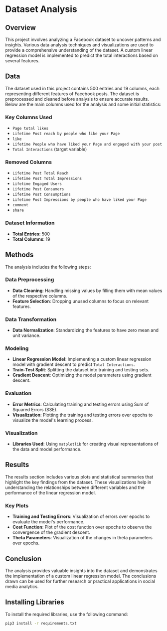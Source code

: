 # Dataset Analysis

## Overview
This project involves analyzing a Facebook dataset to uncover patterns and insights. Various data analysis techniques and visualizations are used to provide a comprehensive understanding of the dataset. A custom linear regression model is implemented to predict the total interactions based on several features.

## Data
The dataset used in this project contains 500 entries and 19 columns, each representing different features of Facebook posts. The dataset is preprocessed and cleaned before analysis to ensure accurate results. Below are the main columns used for the analysis and some initial statistics:

### Key Columns Used
- `Page total likes`
- `Lifetime Post reach by people who like your Page`
- `like`
- `Lifetime People who have liked your Page and engaged with your post`
- `Total Interactions` (target variable)

### Removed Columns
- `Lifetime Post Total Reach`
- `Lifetime Post Total Impressions`
- `Lifetime Engaged Users`
- `Lifetime Post Consumers`
- `Lifetime Post Consumptions`
- `Lifetime Post Impressions by people who have liked your Page`
- `comment`
- `share`

### Dataset Information
- **Total Entries**: 500
- **Total Columns**: 19

## Methods
The analysis includes the following steps:

### Data Preprocessing
- **Data Cleaning**: Handling missing values by filling them with mean values of the respective columns.
- **Feature Selection**: Dropping unused columns to focus on relevant features.

### Data Transformation
- **Data Normalization**: Standardizing the features to have zero mean and unit variance.

### Modeling
- **Linear Regression Model**: Implementing a custom linear regression model with gradient descent to predict `Total Interactions`.
- **Train-Test Split**: Splitting the dataset into training and testing sets.
- **Gradient Descent**: Optimizing the model parameters using gradient descent.

### Evaluation
- **Error Metrics**: Calculating training and testing errors using Sum of Squared Errors (SSE).
- **Visualization**: Plotting the training and testing errors over epochs to visualize the model's learning process.

### Visualization
- **Libraries Used**: Using `matplotlib` for creating visual representations of the data and model performance.

## Results
The results section includes various plots and statistical summaries that highlight the key findings from the dataset. These visualizations help in understanding the relationships between different variables and the performance of the linear regression model.

### Key Plots
- **Training and Testing Errors**: Visualization of errors over epochs to evaluate the model's performance.
- **Cost Function**: Plot of the cost function over epochs to observe the convergence of the gradient descent.
- **Theta Parameters**: Visualization of the changes in theta parameters over epochs.

## Conclusion
The analysis provides valuable insights into the dataset and demonstrates the implementation of a custom linear regression model. The conclusions drawn can be used for further research or practical applications in social media analytics.

## Installing Libraries
To install the required libraries, use the following command:
```bash
pip3 install -r requirements.txt
